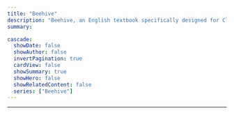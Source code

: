 ```yaml
---
title: "Beehive"
description: "Beehive, an English textbook specifically designed for Class IX students in India. It highlights that the book was first published in February 2006 by the National Council of Educational Research and Training (NCERT), with a revised edition released in November 2022. "
summary: 

cascade:
  showDate: false
  showAuthor: false
  invertPagination: true
  cardView: false
  showSummary: true
  showHero: false
  showRelatedContent: false
  series: ["Beehive"]
---
```


---